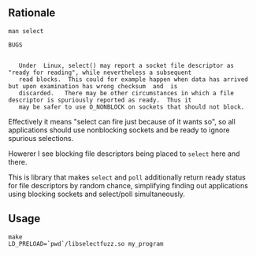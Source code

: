 Rationale
---

    man select
    
    BUGS


       Under  Linux, select() may report a socket file descriptor as "ready for reading", while nevertheless a subsequent
       read blocks.  This could for example happen when data has arrived but upon examination has wrong checksum  and  is
       discarded.   There may be other circumstances in which a file descriptor is spuriously reported as ready.  Thus it
       may be safer to use O_NONBLOCK on sockets that should not block.

Effectively it means "select can fire just because of it wants so", so all applications should use nonblocking sockets and be ready to ignore spurious selections.

Howerer I see blocking file descriptors being placed to `select` here and there.

This is library that makes `select` and `poll` additionally return ready status for file descriptors by random chance, simplifying finding out applications using blocking sockets and select/poll simultaneously.

Usage
---

    make
    LD_PRELOAD=`pwd`/libselectfuzz.so my_program